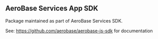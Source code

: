 ## AeroBase Services App SDK

Package maintained as part of AeroBase Services SDK.

See: https://github.com/aerobase/aerobase-js-sdk for documentation
